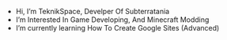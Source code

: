 -  Hi, I’m TeknikSpace, Develper Of Subterratania
-  I’m Interested In Game Developing, And Minecraft Modding
-  I’m currently learning How To Create Google Sites (Advanced)


<!---
TeknikSpace/TeknikSpace is a ✨ special ✨ repository because its `README.md` (this file) appears on your GitHub profile.
You can click the Preview link to take a look at your changes.
--->
